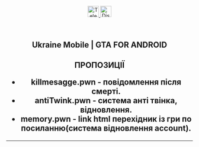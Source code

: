 <p align="center">
  <a href="https://t.me/GrenX_Studio" target="__blank">
    <img src="https://i.imgur.com/qbW4p8Y.png" width="30" height="30" title="Telegram" alt="Telegram">
  </a>
  <a href="https://discordapp.com/users/829645751248355358/" target="__blank">
    <img src="https://i.imgur.com/TFvPWEX.png" width="30" height="30" title="Discord" alt="Discord">
  </a>
</p>

<br/>

  <h2 align="center">
    Ukraine Mobile | GTA FOR ANDROID 
  <h2 align="center"> ПРОПОЗИЦІЇ

  - killmesagge.pwn - повідомлення після смерті.
  -   antiTwink.pwn - система анті твінка, відновлення.
  - memory.pwn - link html перехідник із гри по посиланню(система відновлення account).
  </p>

  ---
